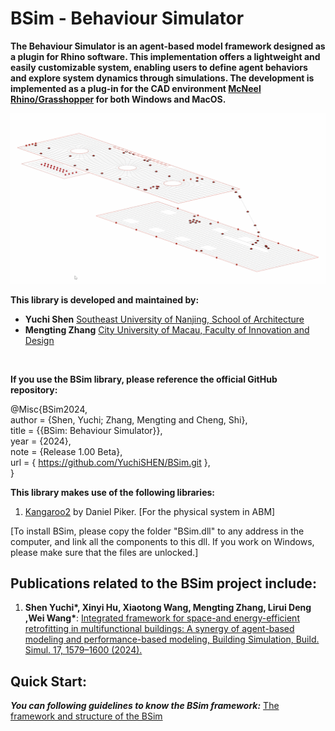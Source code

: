 # BSim - Behaviour Simulator

__The Behaviour Simulator is an agent-based model framework designed as a plugin for Rhino software. This implementation offers a lightweight and easily customizable system, enabling users to define agent behaviors and explore system dynamics through simulations. The development is implemented as a plug-in for the CAD environment [McNeel Rhino/Grasshopper](https://www.rhino3d.com/) for both Windows and MacOS.__

<div align="center">
<img src="pic/multiple.gif" width=1000>
</div>

__This library is developed and maintained by:__
- __Yuchi Shen__ [Southeast University of Nanjing, School of Architecture](http://arch.seu.edu.cn/jz_en/main.htm)
- __Mengting Zhang__ [City University of Macau, Faculty of Innovation and Design](https://fiad.cityu.edu.mo/)

<br>

__If you use the BSim library, please reference the official GitHub repository:__

  @Misc{BSim2024, <br>
  author = {Shen, Yuchi; Zhang, Mengting and Cheng, Shi}, <br>
  title = {{BSim: Behaviour Simulator}}, <br>
  year = {2024}, <br>
  note = {Release 1.00 Beta}, <br>
  url = { https://github.com/YuchiSHEN/BSim.git }, <br>
  }
  
**This library makes use of the following libraries:**
1. [Kangaroo2](https://www.rhino3d.com/) by Daniel Piker. [For the physical system in ABM]
  
[To install  BSim, please copy the folder "BSim.dll" to any address in the computer, and link all the components to this dll. If you work on Windows, please make sure that the files are unlocked.]

## Publications related to the BSim project include:
1. __Shen Yuchi*, Xinyi Hu, Xiaotong Wang, Mengting Zhang, Lirui Deng ,Wei Wang*__: [Integrated framework for space-and energy-efficient retrofitting in multifunctional buildings: A synergy of agent-based modeling and performance-based modeling, Building Simulation, Build. Simul. 17, 1579–1600 (2024).](https://doi.org/10.1007/s12273-024-1148-z) 

## Quick Start:
***You can following guidelines to know the BSim framework:***
[The framework and structure of the BSim](/manual/Framework.md)
